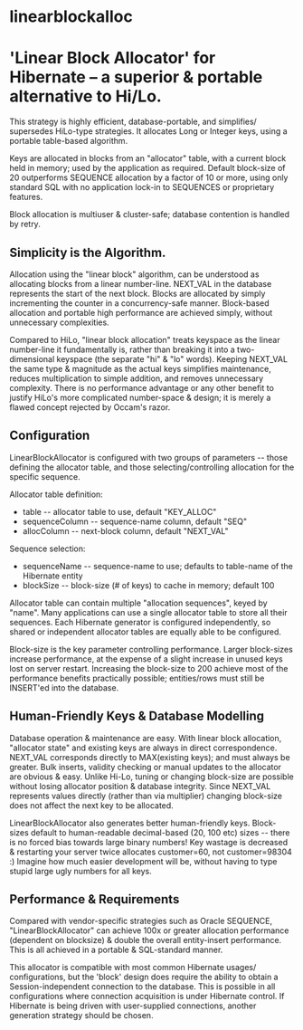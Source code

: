 # linearblockalloc
'Linear Block Allocator' for Hibernate – a superior &amp; portable alternative to Hi/Lo.
=========

This strategy is highly efficient, database-portable, and simplifies/ supersedes HiLo-type strategies. It allocates Long or Integer keys, using a portable table-based algorithm.

Keys are allocated in blocks from an "allocator" table, with a current block held in memory; used by the application as required. Default block-size of 20 outperforms SEQUENCE allocation by a factor of 10 or more, using only standard SQL with no application lock-in to SEQUENCES or proprietary features.

Block allocation is multiuser & cluster-safe; database contention is handled by retry. 

Simplicity is the Algorithm.
--------------

Allocation using the "linear block" algorithm, can be understood as allocating blocks from a linear number-line. NEXT_VAL in the database represents the start of the next block. Blocks are allocated by simply incrementing the counter in a concurrency-safe manner. Block-based allocation and portable high performance are achieved simply, without unnecessary complexities.

Compared to HiLo, "linear block allocation" treats keyspace as the linear number-line it fundamentally is, rather than breaking it into a two-dimensional keyspace (the separate "hi" & "lo" words). Keeping NEXT_VAL the same type & magnitude as the actual keys simplifies maintenance, reduces multiplication to simple addition, and removes unnecessary complexity. There is no performance advantage or any other benefit to justify HiLo's more complicated number-space & design; it is merely a flawed concept rejected by Occam's razor.

Configuration
-------------

LinearBlockAllocator is configured with two groups of parameters -- those defining the allocator table, and those selecting/controlling allocation for the specific sequence.

Allocator table definition:

- table -- allocator table to use, default "KEY_ALLOC"
- sequenceColumn -- sequence-name column, default "SEQ"
- allocColumn -- next-block column, default "NEXT_VAL"

Sequence selection:

- sequenceName -- sequence-name to use; defaults to table-name of the Hibernate entity
- blockSize -- block-size (# of keys) to cache in memory; default 100

Allocator table can contain multiple "allocation sequences", keyed by "name". Many applications can use a single allocator table to store all their sequences. Each Hibernate generator is configured independently, so shared or independent allocator tables are equally able to be configured.

Block-size is the key parameter controlling performance. Larger block-sizes increase performance, at the expense of a slight increase in unused keys lost on server restart. Increasing the block-size to 200 achieve most of the performance benefits practically possible; entities/rows must still be INSERT'ed into the database.

Human-Friendly Keys & Database Modelling
--------

Database operation & maintenance are easy. With linear block allocation, "allocator state" and existing keys are always in direct correspondence. NEXT_VAL corresponds directly to MAX(existing keys); and must always be greater. Bulk inserts, validity checking or manual updates to the allocator are obvious & easy. Unlike Hi-Lo, tuning or changing block-size are possible without losing allocator position & database integrity. Since NEXT_VAL represents values directly (rather than via multiplier) changing block-size does not affect the next key to be allocated.

LinearBlockAllocator also generates better human-friendly keys. Block-sizes default to human-readable decimal-based (20, 100 etc) sizes -- there is no forced bias towards large binary numbers! Key wastage is decreased & restarting your server twice allocates customer=60, not customer=98304 :) Imagine how much easier development will be, without having to type stupid large ugly numbers for all keys.

Performance & Requirements
------------

Compared with vendor-specific strategies such as Oracle SEQUENCE, "LinearBlockAllocator" can achieve 100x or greater allocation performance (dependent on blocksize) & double the overall entity-insert performance. This is all achieved in a portable & SQL-standard manner.

This allocator is compatible with most common Hibernate usages/ configurations, but the 'block' design does require the ability to obtain a Session-independent connection to the database. This is possible in all configurations where connection acquisition is under Hibernate control. If Hibernate is being driven with user-supplied connections, another generation strategy should be chosen.
